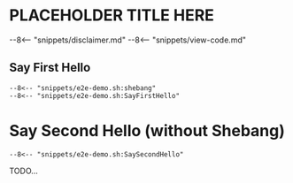 # PLACEHOLDER TITLE HERE

--8<-- "snippets/disclaimer.md"
--8<-- "snippets/view-code.md"

## Say First Hello

```shell
--8<-- "snippets/e2e-demo.sh:shebang"
--8<-- "snippets/e2e-demo.sh:SayFirstHello"
```

# Say Second Hello (without Shebang)

```shell
--8<-- "snippets/e2e-demo.sh:SaySecondHello"
```

TODO...
